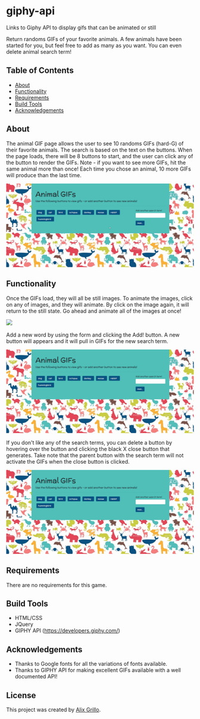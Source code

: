 # giphy-api
Links to Giphy API to display gifs that can be animated or still

Return randoms GIFs of your favorite animals. A few animals have been started for you, but feel free
to add as many as you want. You can even delete animal search term!


## Table of Contents
* [About](#about)
* [Functionality](#functionality)
* [Requirements](#requirements)
* [Build Tools](#build-tools)
* [Acknowledgements](#acknowledgements)
<!-- * [License](#license) -->


## About
The animal GIF page allows the user to see 10 randoms GIFs (hard-G) of their favorite animals. The search
is based on the text on the buttons. When the page loads, there will be 8 buttons to start, and the user can 
click any of the button to render the GIFs. Note - if you want to see more GIFs, hit the same animal more
than once! Each time you chose an animal, 10 more GIFs will produce than the last time.

<img src="/assets/images/giphy-game.gif">

## Functionality
Once the GIFs load, they will all be still images. To animate the images, click on any of images, and they 
will animate. By click on the image again, it will return to the still state. Go ahead and animate all of the
images at once!

<img src="/assets/images/giphy-pics.gif">

Add a new word by using the form and clicking the Add! button. A new button will appears and it will pull in 
GIFs for the new search term.

<img src="/assets/images/giphy-newWord.gif">

If you don't like any of the search terms, you can delete a button by hovering over the button and clicking
the black X close button that generates. Take note that the parent button with the search term will not 
activate the GIFs when the close button is clicked. 

<img src="/assets/images/giphy-deleteWord.gif">


## Requirements
There are no requirements for this game.

## Build Tools
* HTML/CSS
* JQuery
* GIPHY API (https://developers.giphy.com/)

## Acknowledgements
* Thanks to Google fonts for all the variations of fonts available.
* Thanks to GIPHY API for making excellent GIFs available with a well documented API!

## License
This project was created by [Alix Grillo](https://github.com/alixgrillo).    



